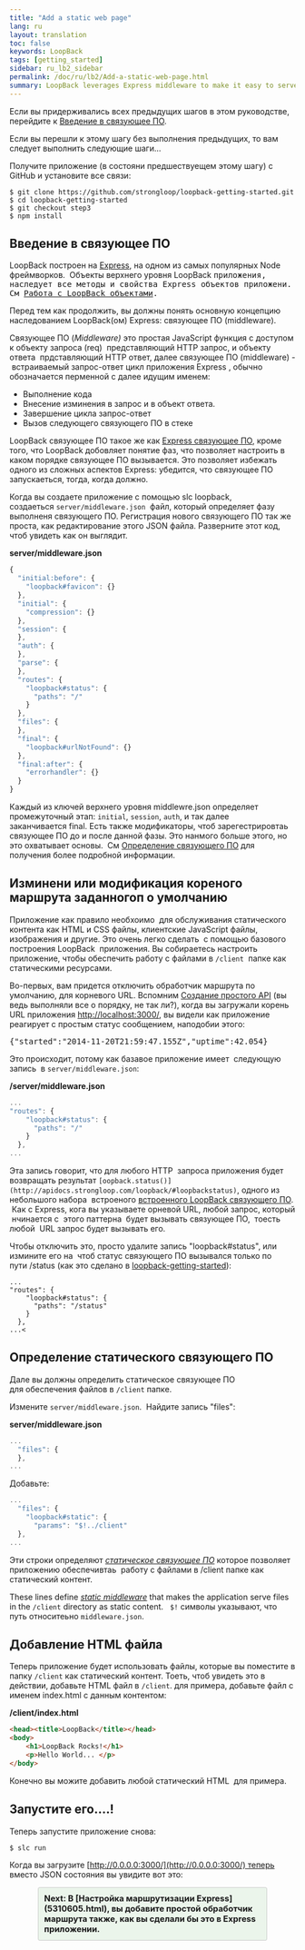 ```yaml
---
title: "Add a static web page"
lang: ru
layout: translation
toc: false
keywords: LoopBack
tags: [getting_started]
sidebar: ru_lb2_sidebar
permalink: /doc/ru/lb2/Add-a-static-web-page.html
summary: LoopBack leverages Express middleware to make it easy to serve up static content such as web pages.
---
```


Если вы придерживались всех предыдущих шагов в этом руководстве, перейдите к [Введение в связующее ПО](#Введение-в-связующее-ПО).

Если вы перешли к этому шагу без выполнения предыдущих, то вам следует выполнить следующие шаги...

Получите приложение (в состояни предшествуещем этому шагу) с GitHub и установите все связи:

```shell
$ git clone https://github.com/strongloop/loopback-getting-started.git
$ cd loopback-getting-started
$ git checkout step3
$ npm install
```

## Введение в связующее ПО

LoopBack построен на [Express](http://expressjs.com/), на одном из самых популярных Node фреймворков.  Объекты верхнего уровня LoopBack <span style="font-family: monospace;">приложения, наследует все методы и свойства Express объектов приложени. См [Работа с LoopBack объектами](Working-with-LoopBack-objects_5310637.html).

Перед тем как продолжить, вы должны понять основную концепцию наследованием LoopBack(ом) Express: связующее ПО (middleware).

Связующее ПО (_Middleware)_ это простая JavaScript функция с доступом к объекту запроса (req)  представляющий HTTP запрос, и объекту ответа  прдставляющий HTTP ответ, далее связующее ПО (middleware) - встраиваемый запрос-ответ цикл приложения Express , обычно обозначается перменной с далее идущим именем:

*   Выполнение кода
*   Внесение изминения в запрос и в объект ответа.
*   Завершение цикла запрос-ответ
*   Вызов следующего связующего ПО в стеке

LoopBack связующее ПО такое же как [Express связующее ПО](http://expressjs.com/guide/using-middleware.html), кроме того, что LoopBack добовляет понятие фаз, что позволяет настроить в каком порядке связующее ПО вызывается. Это позволяет избежать одного из сложных аспектов Express: убедится, что связующее ПО запускаеться, тогда, когда должно.

Когда вы создаете приложение с помощью slc loopback, создаеться `server/middleware.json`  файл, который определяет фазу выполненя связующего ПО. Регистрация нового связующего ПО так же проста, как редактирование этого JSON файла. Разверните этот код, чтоб увидеть как он выглядит.

**server/middleware.json**

```javascript
{
  "initial:before": {
    "loopback#favicon": {}
  },
  "initial": {
    "compression": {}
  },
  "session": {
  },
  "auth": {
  },
  "parse": {
  },
  "routes": {
    "loopback#status": {
      "paths": "/"
    }
  },
  "files": {
  },
  "final": {
    "loopback#urlNotFound": {}
  },
  "final:after": {
    "errorhandler": {}
  }
}
```

Каждый из ключей верхнего уровня middlewre.json определяет промежуточный этап: `initial`, `session`, `auth`, и так далее заканчивается final. Есть также модификаторы, чтоб зарегестрировтаь связующее ПО до и после данной фазы. Это нанмого больше этого, но это охватывает основы.  См [Определение связующего ПО](Defining-middleware.html) для получения более подробной информации.

## Изминени или модификация кореного маршрута заданногоп о умолчанию

Приложение как правило необхоимо  для обслуживания статического контента как HTML и CSS файлы, клиентские JavaScript файлы, изображения и другие. Это очень легко сделать  с помощью базового построения LoopBack  приложения. Вы собираетесь настроить приложение, чтобы обеспечить работу с файлами в `/client`  папке как статическими ресурсами.

Во-первых, вам придется отключить обработчик маршрута по умолчанию, для корневого URL. Вспомним [Создание простого API](5310599.html) (вы ведь выполняли все о порядку, не так ли?), когда вы загружали корень URL приложения [http://localhost:3000/](http://localhost:3000/), вы видели как приложение реагирует с простым статус сообщением, наподобии этого:

<pre>{"started":"2014-11-20T21:59:47.155Z","uptime":42.054}</pre>

Это происходит, потому как базавое приложение имеет  следующую запись  в `server/middleware.json`:

**/server/middleware.json**

```js
...
"routes": {
    "loopback#status": {
      "paths": "/"
    }
  },
...
```

Эта запись говорит, что для любого HTTP  запроса приложения будет возвращать результат `[oopback.status()](http://apidocs.strongloop.com/loopback/#loopbackstatus)`, одного из небольшого набора  встроеного [встроенного LoopBack связующего ПО](Defining-middleware_5310635.html#Definingmiddleware-Usingbuilt-inmiddleware).  Как с Express, кога вы указываете орневой URL, любой запрос, который  нчинается с  этого паттерна  будет вызывать связующее ПО,  тоесть любой  URL запрос будет вызывать его. 

Чтобы отключить это, просто удалите запись "loopback#status", или измините его на  чтоб статус связующего ПО вызывался только по пути /status (как это сделано в [loopback-getting-started](https://github.com/strongloop/loopback-getting-started)):

```shell
...
"routes": {
    "loopback#status": {
      "paths": "/status"
    }
  },
...<
```

## Определение статического связующего ПО

Дале вы должны определить статическое связующее ПО для обеспечения файлов в `/client` папке.   

Измените `server/middleware.json`.  Найдите запись "files":

**server/middleware.json**

```javascript
...
  "files": {
  },
...
```

Добавьте:

```javascript
...
  "files": {
    "loopback#static": {
      "params": "$!../client"
  },
...
```

Эти строки определяют _[статическое связующее ПО](Defining-middleware_5310635.html#Definingmiddleware-Staticmiddleware)_ которое позволяет приложению обеспечивтаь  работу с файлами в /client папке как статический контент. 

These lines define _[static middleware](Defining-middleware_5310635.html#Definingmiddleware-Staticmiddleware)_ that makes the application serve files in the `/client` directory as static content.   `$!` символы указывают, что путь относитеьно `middleware.json`.

## Добавление HTML файла

Теперь приложение будет использовать файлы, которые вы поместите в папку `/client` как статический контент. Тоеть, чтоб увидеть это в действии, добавьте HTML файл в `/client`. для примера, добавьте файл с именем index.html с данным контентом:

**/client/index.html**
```html
<head><title>LoopBack</title></head>
<body>
    <h1>LoopBack Rocks!</h1>
    <p>Hello World... </p>
</body>
```

Конечно вы можите добавить любой статический HTML  для примера.

## Запустите его....!

Теперь запустите приложение снова:

```shell
$ slc run
```

Когда вы загрузите [http://0.0.0.0:3000/](http://0.0.0.0:3000/) теперь вместо JSON состояния вы увидите вот это:

<div style="font-size: 11pt; border: 1px solid #cccccc; background-color: #EBF5EB; padding: 10px; border-radius: 3px; margin: 10px 50px 10px 50px;"><span style="font-weight: bold;">Next: В [Настройка маршрутизации Express](5310605.html), вы добавите простой обработчик маршрута также, как вы сделали бы это в Express приложении.</div>
